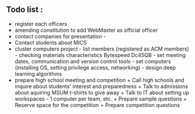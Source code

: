 Todo list :
-----------
+ register each officers
+ amending constitution to add WebMaster as official officer
+ contact companies for presentation
      - 
+ Contact students about MICS
+ cluster computers project
      - list members (registered as ACM members)
      - checking materials characteristics  Bytespeed Dc45QB
      - set meeting dates, communication and version control tools
      - set computers (installing OS, setting privilege access, networking)
      - design deep learning algorithms
+ prepare high school meeting and competition
      +   Call high schools and inquire about students' interest and preparedness
      +   Talk to admissions about aquiring MSUM t-shirts to give away
      +   Talk to IT about setting up workspaces - 1 computer per team, etc.
      +   Prepare sample questions
      +   Reserve space for the competition
      +   Prepare competition questions
